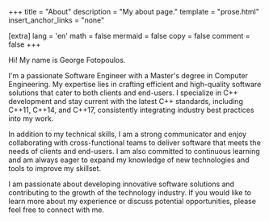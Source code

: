 +++
title = "About"
description = "My about page."
template = "prose.html"
insert_anchor_links = "none"

[extra]
lang = 'en'
math = false
mermaid = false
copy = false
comment = false
+++

Hi! My name is George Fotopoulos.

I'm a passionate Software Engineer with a Master's degree in Computer Engineering. My expertise lies in crafting efficient and high-quality software solutions that cater to both clients and end-users. I specialize in C++ development and stay current with the latest C++ standards, including C++11, C++14, and C++17, consistently integrating industry best practices into my work.

In addition to my technical skills, I am a strong communicator and enjoy collaborating with cross-functional teams to deliver software that meets the needs of clients and end-users. I am also committed to continuous learning and am always eager to expand my knowledge of new technologies and tools to improve my skillset.

I am passionate about developing innovative software solutions and contributing to the growth of the technology industry. If you would like to learn more about my experience or discuss potential opportunities, please feel free to connect with me.
